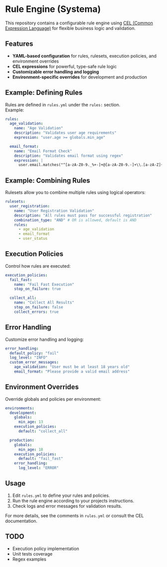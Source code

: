 # Rule Engine (Systema)

This repository contains a configurable rule engine using [CEL (Common Expression Language)](https://opensource.google/projects/cel) for flexible business logic and validation.

## Features

- **YAML-based configuration** for rules, rulesets, execution policies, and environment overrides
- **CEL expressions** for powerful, type-safe rule logic
- **Customizable error handling and logging** 
- **Environment-specific overrides** for development and production

## Example: Defining Rules

Rules are defined in `rules.yml` under the `rules:` section.  
Example:

```yaml
rules:
  age_validation:
    name: "Age Validation"
    description: "Validates user age requirements"
    expression: "user.age >= globals.min_age"

  email_format:
    name: "Email Format Check"
    description: "Validates email format using regex"
    expression: |
      user.email.matches("^[a-zA-Z0-9._%+-]+@[a-zA-Z0-9.-]+\\.[a-zA-Z]{2,}$")
```

## Example: Combining Rules

Rulesets allow you to combine multiple rules using logical operators:

```yaml
rulesets:
  user_registration:
    name: "User Registration Validation"
    description: "All rules must pass for successful registration"
    combination_type: "AND" # OR is allowed, default is AND
    rules:
      - age_validation
      - email_format
      - user_status
```

## Execution Policies

Control how rules are executed:

```yaml
execution_policies:
  fail_fast:
    name: "Fail Fast Execution"
    stop_on_failure: true

  collect_all:
    name: "Collect All Results"
    stop_on_failure: false
    collect_errors: true
```

## Error Handling

Customize error handling and logging:

```yaml
error_handling:
  default_policy: "fail"
  log_level: "INFO"
  custom_error_messages:
    age_validation: "User must be at least 18 years old"
    email_format: "Please provide a valid email address"
```

## Environment Overrides

Override globals and policies per environment:

```yaml
environments:
  development:
    globals:
      min_age: 13
    execution_policies:
      default: "collect_all"

  production:
    globals:
      min_age: 18
    execution_policies:
      default: "fail_fast"
    error_handling:
      log_level: "ERROR"
```

## Usage

1. Edit `rules.yml` to define your rules and policies.
2. Run the rule engine according to your projects instructions.
3. Check logs and error messages for validation results.

For more details, see the comments in `rules.yml` or consult the CEL documentation. 

## TODO
- Execution policy implementation
- Unit tests coverage
- Regex examples
